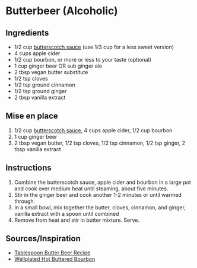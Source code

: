 # Butterbeer (Alcoholic)


## Ingredients
* 1/2 cup [butterscotch sauce](../sauces/butterscotch_sauce.md) (use 1/3 cup for a less sweet version)
* 4 cups apple cider
* 1/2 cup bourbon, or more or less to your taste (optional)
* 1 cup ginger beer OR sub ginger ale
* 2 tbsp vegan butter substitute
* 1/2 tsp cloves
* 1/2 tsp ground cinnamon
* 1/2 tsp ground ginger
* 2 tbsp vanilla extract

## Mise en place
1. 1/2 cup [butterscotch sauce](../sauces/butterscotch_sauce.md), 4 cups apple cider, 1/2 cup bourbon
2. 1 cup ginger beer
3. 2 tbsp vegan butter, 1/2 tsp cloves, 1/2 tsp cinnamon, 1/2 tsp ginger, 2 tbsp vanilla extract


## Instructions
1. Combine the butterscotch sauce, apple cider and bourbon in a large pot and cook over medium heat until steaming, about five minutes.
2. Stir in the ginger beer and cook another 1-2 minutes or until warmed through.
3. In a small bowl, mix together the butter, cloves, cinnamon, and ginger, vanilla extract with a spoon until combined
4. Remove from heat and stir in butter mixture. Serve.


## Sources/Inspiration
* [Tablespoon Butter Beer Recipe](https://www.tablespoon.com/recipes/bourbon-butterbeer/8ab84ce4-b4fa-4174-9623-fb3ca1bd5721)
* [Wellplated Hot Buttered Bourbon](https://www.wellplated.com/hot-buttered-bourbon/)
